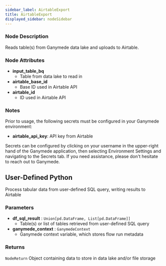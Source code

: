 ```yaml
---
sidebar_label: AirtableExport
title: AirtableExport
displayed_sidebar: nodeSidebar
---
```


### Node Description
Reads table(s) from Ganymede data lake and uploads to Airtable.


### Node Attributes
- **input_table_bq**
  - Table from data lake to read in
- **airtable_base_id**
  - Base ID used in Airtable API
- **airtable_id**
  - ID used in Airtable API


### Notes
Prior to usage, the following secrets must be configured in your Ganymede environment:
- **airtable_api_key**: API key from Airtable

Secrets can be configured by clicking on your username in the upper-right hand of the Ganymede
application, then selecting Environment Settings and navigating to the Secrets tab.  If you need
assistance, please don't hesitate to reach out to Ganymede.
## User-Defined Python
Process tabular data from user-defined SQL query, writing results to Airtable


### Parameters
- **df_sql_result** : `Union[pd.DataFrame, List[pd.DataFrame]]`
    - Table(s) or list of tables retrieved from user-defined SQL query
- **ganymede_context** : `GanymedeContext`
    - Ganymede context variable, which stores flow run metadata


### Returns
`NodeReturn`
  Object containing data to store in data lake and/or file storage